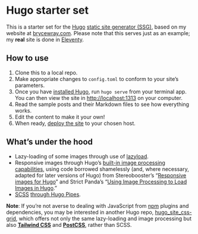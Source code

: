 # Hugo starter set

This is a starter set for the [Hugo](https://gohugo.io) [static site generator (SSG)](https://staticgen.com), based on my website at [brycewray.com](https://brycewray.com). Please note that this serves just as an example; my **real** site is done in [Eleventy](https://11ty.dev).

## How to use

1. Clone this to a local repo.
2. Make appropriate changes to `config.toml` to conform to your site’s parameters.
3. Once you have [installed Hugo](https://gohugo.io/getting-started/installing/), run `hugo serve` from your terminal app. You can then view the site in [http://localhost:1313](http://localhost:1313) on your computer.
4. Read the sample posts and their Markdown files to see how everything works.
5. Edit the content to make it your own!
6. When ready, [deploy the site](https://gohugo.io/hosting-and-deployment/) to your chosen host.

## What’s under the hood

- Lazy-loading of some images through use of [lazyload](https://github.com/verlok/vanilla-lazyload).
- Responsive images through Hugo’s [built-in image processing capabilities](https://gohugo.io/content-management/image-processing/), using code borrowed shamelessly (and, where necessary, adapted for later versions of Hugo) from Stereobooster’s “[Responsive images for Hugo](https://dev.to/stereobooster/responsive-images-for-hugo-dn9)” and Strict Panda’s “[Using Image Processing to Load Images in Hugo](https://blog.strict-panda.com/post/image-processing-media-queries/).”
- [SCSS](https://sass-lang.com/) [through Hugo Pipes](https://gohugo.io/hugo-pipes/scss-sass/).

**Note**: If you’re not averse to dealing with JavaScript from [npm](https://npmjs.org) plugins and dependencies, you may be interested in another Hugo repo, [hugo_site_css-grid](https://github.com/brycewray/hugo_site_css-grid), which offers not only the same lazy-loading and image processing but also **[Tailwind CSS](https://tailwindcss.com)** and **[PostCSS](https://postcss.org)**, rather than SCSS.